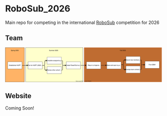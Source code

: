 # RoboSub_2026
Main repo for competing in the international [RoboSub](https://robosub.org/) competition for 2026

## Team
![](./team_breakdown.drawio.svg)

## Website 
Coming Soon!